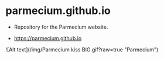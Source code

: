 # parmecium.github.io

* Repository for the Parmecium website.

* https://parmecium.github.io

![Alt text](/img/Parmecium kiss BIG.gif?raw=true "Parmecium")
